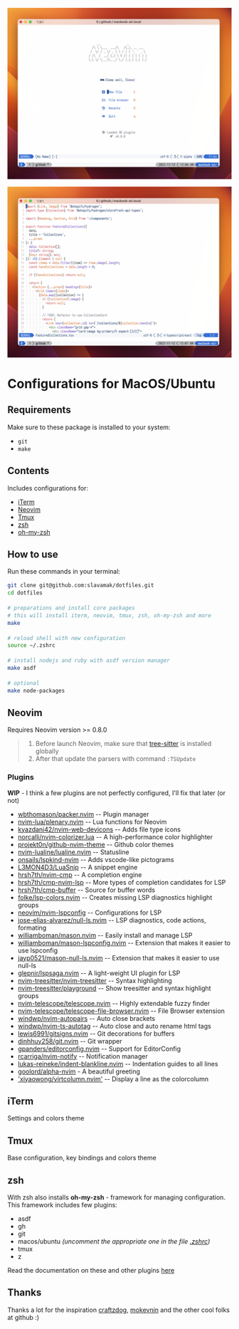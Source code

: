 ![nvim screenshot](./neovim.png)

![nvim screenshot](./highlights.png)

# Configurations for MacOS/Ubuntu

## Requirements

Make sure to these package is installed to your system:

- `git`
- `make`

## Contents

Includes configurations for:

- [iTerm](https://iterm2.com/)
- [Neovim](https://neovim.io/)
- [Tmux](https://github.com/tmux/tmux)
- [zsh](https://www.zsh.org/)
- [oh-my-zsh](https://github.com/ohmyzsh/ohmyzsh)

## How to use

Run these commands in your terminal:

```sh
git clone git@github.com:slavamak/dotfiles.git
cd dotfiles

# preparations and install core packages
# this will install iterm, neovim, tmux, zsh, oh-my-zsh and more
make

# reload shell with new configuration
source ~/.zshrc

# install nodejs and ruby with asdf version manager
make asdf

# optional
make node-packages
```

## Neovim

Requires Neovim version >= 0.8.0

> 1. Before launch Neovim, make sure that [tree-sitter](https://github.com/tree-sitter/tree-sitter/) is installed globally
> 2. After that update the parsers with command `:TSUpdate`

### Plugins

**WIP** - I think a few plugins are not perfectly configured, I'll fix that later (or not)

- [wbthomason/packer.nvim](https://github.com/wbthomason/packer.nvim) -- Plugin manager
- [nvim-lua/plenary.nvim](https://github.com/nvim-lua/plenary.nvim) -- Lua functions for Neovim
- [kyazdani42/nvim-web-devicons](https://github.com/kyazdani42/nvim-web-devicons) -- Adds file type icons
- [norcalli/nvim-colorizer.lua](https://github.com/norcalli/nvim-colorizer.lua) -- A high-performance color highlighter
- [projekt0n/github-nvim-theme](https://github.com/projekt0n/github-nvim-theme) -- Github color themes
- [nvim-lualine/lualine.nvim](https://github.com/nvim-lualine/lualine.nvim) -- Statusline
- [onsails/lspkind-nvim](https://github.com/onsails/lspkind-nvim) -- Adds vscode-like pictograms
- [L3MON4D3/LuaSnip](https://github.com/L3MON4D3/LuaSnip) -- A snippet engine
- [hrsh7th/nvim-cmp](https://github.com/hrsh7th/nvim-cmp) -- A completion engine
- [hrsh7th/cmp-nvim-lsp](https://github.com/hrsh7th/cmp-nvim-lsp) -- More types of completion candidates for LSP
- [hrsh7th/cmp-buffer](https://github.com/hrsh7th/cmp-buffer) -- Source for buffer words
- [folke/lsp-colors.nvim](https://github.com/folke/lsp-colors.nvim) -- Creates missing LSP diagnostics highlight groups
- [neovim/nvim-lspconfig](https://github.com/neovim/nvim-lspconfig) -- Configurations for LSP
- [jose-elias-alvarez/null-ls.nvim](https://github.com/jose-elias-alvarez/null-ls.nvim) -- LSP diagnostics, code actions, formating
- [williamboman/mason.nvim](https://github.com/williamboman/mason.nvim) -- Easily install and manage LSP
- [williamboman/mason-lspconfig.nvim](https://github.com/williamboman/mason-lspconfig.nvim) -- Extension that makes it easier to use lspconfig
- [jayp0521/mason-null-ls.nvim](https://github.com/jayp0521/mason-null-ls.nvim) -- Extension that makes it easier to use null-ls
- [glepnir/lspsaga.nvim](https://github.com/glepnir/lspsaga.nvim) -- A light-weight UI plugin for LSP
- [nvim-treesitter/nvim-treesitter](https://github.com/nvim-treesitter/nvim-treesitter) -- Syntax highlighting
- [nvim-treesitter/playground](https://github.com/nvim-treesitter/playground) -- Show treesitter and syntax highlight groups
- [nvim-telescope/telescope.nvim](https://github.com/nvim-telescope/telescope.nvim) -- Highly extendable fuzzy finder
- [nvim-telescope/telescope-file-browser.nvim](https://github.com/nvim-telescope/telescope-file-browser.nvim) -- File Browser extension
- [windwp/nvim-autopairs](https://github.com/windwp/nvim-autopairs) -- Auto close brackets
- [windwp/nvim-ts-autotag](https://github.com/windwp/nvim-ts-autotag) -- Auto close and auto rename html tags
- [lewis6991/gitsigns.nvim](https://github.com/lewis6991/gitsigns.nvim) -- Git decorations for buffers
- [dinhhuy258/git.nvim](https://github.com/dinhhuy258/git.nvim) -- Git wrapper
- [gpanders/editorconfig.nvim](https://github.com/gpanders/editorconfig.nvim) -- Support for EditorConfig
- [rcarriga/nvim-notify](https://github.com/rcarriga/nvim-notify) -- Notification manager
- [lukas-reineke/indent-blankline.nvim](https://github.com/lukas-reineke/indent-blankline.nvim) -- Indentation guides to all lines
- [goolord/alpha-nvim](https://github.com/goolord/alpha-nvim) - A beautiful greeting
- ['xiyaowong/virtcolumn.nvim'](https://github.com/xiyaowong/virtcolumn.nvim) -- Display a line as the colorcolumn

## iTerm

Settings and colors theme

## Tmux

Base configuration, key bindings and colors theme

## zsh

With zsh also installs **oh-my-zsh** - framework for managing configuration. This framework includes few plugins:

- asdf
- gh
- git
- macos/ubuntu *(uncomment the appropriate one in the file [.zshrc](https://github.com/slavamak/dotfiles/blob/main/.config/zsh/.zshrc))*
- tmux
- z

Read the documentation on these and other plugins [here](https://github.com/ohmyzsh/ohmyzsh/tree/master/plugins)

## Thanks

Thanks a lot for the inspiration [craftzdog](https://github.com/craftzdog), [mokevnin](https://github.com/mokevnin) and the other cool folks at github :)
